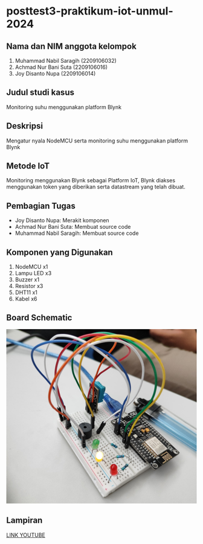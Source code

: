 # posttest3-praktikum-iot-unmul-2024

## Nama dan NIM anggota kelompok
1. Muhammad Nabil Saragih (2209106032)
2. Achmad Nur Bani Suta (2209106016)
3. Joy Disanto Nupa (2209106014)

## Judul studi kasus
Monitoring suhu menggunakan platform Blynk

## Deskripsi
Mengatur nyala NodeMCU serta monitoring suhu menggunakan platform Blynk

## Metode IoT
Monitoring menggunakan Blynk sebagai Platform IoT, Blynk diakses menggunakan token yang diberikan serta datastream yang telah dibuat.

## Pembagian Tugas
- Joy Disanto Nupa: Merakit komponen
- Achmad Nur Bani Suta: Membuat source code
- Muhammad Nabil Saragih: Membuat source code

## Komponen yang Digunakan
1. NodeMCU x1
2. Lampu LED x3
3. Buzzer x1
4. Resistor x3
5. DHT11 x1
6. Kabel x6

## Board Schematic
![Board Schematic](https://github.com/nabilsaragih/posttest3-praktikum-iot-unmul/blob/main/pt31.jpg)

## Lampiran
[LINK YOUTUBE](https://youtu.be/wvMMjccWErg)
